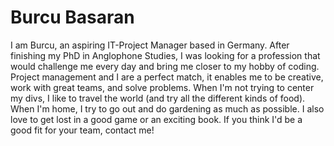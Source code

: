 # Burcu Basaran

 I am Burcu, an aspiring IT-Project Manager based in Germany. After finishing my PhD in Anglophone Studies, I was looking
                    for a profession that would challenge me every day and bring me closer to my hobby of coding.
                    Project management and I are a perfect match, it enables me
                    to be creative, work with great teams, and solve problems.
                    When I'm not trying to center my divs, I like to travel the world (and try all the different kinds
                    of food). When I'm home, I try to go out and do gardening as much as possible.
                    I also love to get lost in a good game or an exciting book.
                    If you think I'd be a good fit for your team, contact me!
